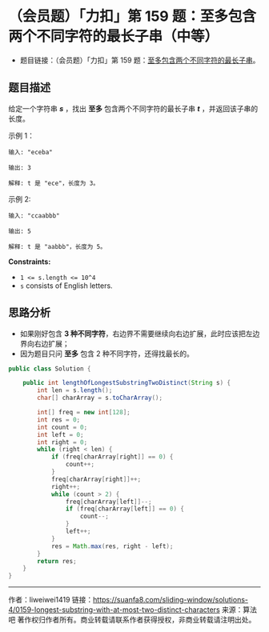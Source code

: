 # （会员题）「力扣」第 159 题：至多包含两个不同字符的最长子串（中等）

- 题目链接：（会员题）「力扣」第 159 题：[至多包含两个不同字符的最长子串](https://leetcode-cn.com/problems/longest-substring-with-at-most-two-distinct-characters/)。

## 题目描述

给定一个字符串 **_s_** ，找出 **至多** 包含两个不同字符的最长子串 **_t_** ，并返回该子串的长度。

示例 1：

```
输入: "eceba"

输出: 3

解释: t 是 "ece"，长度为 3。
```

示例 2:

```
输入: "ccaabbb"

输出: 5

解释: t 是 "aabbb"，长度为 5。
```

**Constraints:**

- `1 <= s.length <= 10^4`
- `s` consists of English letters.

## 思路分析

- 如果刚好包含 **3 种不同字符**，右边界不需要继续向右边扩展，此时应该把左边界向右边扩展；
- 因为题目只问 **至多** 包含 2 种不同字符，还得找最长的。

```java
public class Solution {

    public int lengthOfLongestSubstringTwoDistinct(String s) {
        int len = s.length();
        char[] charArray = s.toCharArray();

        int[] freq = new int[128];
        int res = 0;
        int count = 0;
        int left = 0;
        int right = 0;
        while (right < len) {
            if (freq[charArray[right]] == 0) {
                count++;
            }
            freq[charArray[right]]++;
            right++;
            while (count > 2) {
                freq[charArray[left]]--;
                if (freq[charArray[left]] == 0) {
                    count--;
                }
                left++;
            }
            res = Math.max(res, right - left);
        }
        return res;
    }
}
```



---

作者：liweiwei1419
链接：https://suanfa8.com/sliding-window/solutions-4/0159-longest-substring-with-at-most-two-distinct-characters
来源：算法吧
著作权归作者所有。商业转载请联系作者获得授权，非商业转载请注明出处。